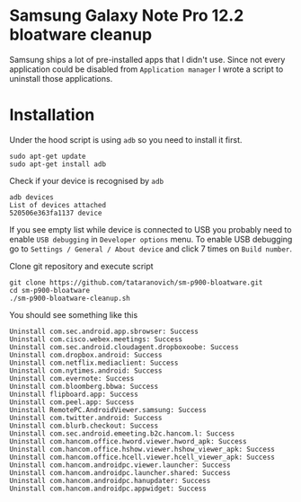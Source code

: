 # Samsung Galaxy Note Pro 12.2 bloatware cleanup

Samsung ships a lot of pre-installed apps that I didn't use. Since not every application could be disabled from `Application manager` I wrote a script to uninstall those applications.

# Installation

Under the hood script is using `adb` so you need to install it first.

```
sudo apt-get update
sudo apt-get install adb
```

Check if your device is recognised by `adb`

```
adb devices
List of devices attached
520506e363fa1137 device
```

If you see empty list while device is connected to USB you probably need to enable `USB debugging` in `Developer options` menu. To enable USB debugging go to `Settings / General / About device` and click 7 times on `Build number`.

Clone git repository and execute script

```
git clone https://github.com/tataranovich/sm-p900-bloatware.git
cd sm-p900-bloatware
./sm-p900-bloatware-cleanup.sh

```

You should see something like this


```
Uninstall com.sec.android.app.sbrowser: Success
Uninstall com.cisco.webex.meetings: Success
Uninstall com.sec.android.cloudagent.dropboxoobe: Success
Uninstall com.dropbox.android: Success
Uninstall com.netflix.mediaclient: Success
Uninstall com.nytimes.android: Success
Uninstall com.evernote: Success
Uninstall com.bloomberg.bbwa: Success
Uninstall flipboard.app: Success
Uninstall com.peel.app: Success
Uninstall RemotePC.AndroidViewer.samsung: Success
Uninstall com.twitter.android: Success
Uninstall com.blurb.checkout: Success
Uninstall com.sec.android.emeeting.b2c.hancom.l: Success
Uninstall com.hancom.office.hword.viewer.hword_apk: Success
Uninstall com.hancom.office.hshow.viewer.hshow_viewer_apk: Success
Uninstall com.hancom.office.hcell.viewer.hcell_viewer_apk: Success
Uninstall com.hancom.androidpc.viewer.launcher: Success
Uninstall com.hancom.androidpc.launcher.shared: Success
Uninstall com.hancom.androidpc.hanupdater: Success
Uninstall com.hancom.androidpc.appwidget: Success
```
